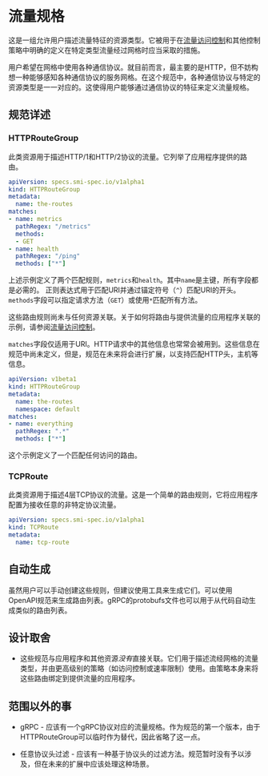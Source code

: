 # 流量规格

这是一组允许用户描述流量特征的资源类型。它被用于在[流量访问控制](traffic-access-control.md)和其他控制策略中明确的定义在特定类型流量经过网格时应当采取的措施。

用户希望在网格中使用各种通信协议。就目前而言，最主要的是HTTP，但不妨构想一种能够感知各种通信协议的服务网格。在这个规范中，各种通信协议与特定的资源类型是一一对应的。这使得用户能够通过通信协议的特征来定义流量规格。

## 规范详述

### HTTPRouteGroup

此类资源用于描述HTTP/1和HTTP/2协议的流量。它列举了应用程序提供的路由。

```yaml
apiVersion: specs.smi-spec.io/v1alpha1
kind: HTTPRouteGroup
metadata:
  name: the-routes
matches:
- name: metrics
  pathRegex: "/metrics"
  methods:
  - GET
- name: health
  pathRegex: "/ping"
  methods: ["*"]
```

上述示例定义了两个匹配规则，`metrics`和`health`。其中`name`是主键，所有字段都是必需的。 正则表达式用于匹配URI并通过锚定符号（`^`）匹配URI的开头。`methods`字段可以指定请求方法（`GET`）或使用`*`匹配所有方法。

这些路由规则尚未与任何资源关联。关于如何将路由与提供流量的应用程序关联的示例，请参阅[流量访问控制](traffic-access-control.md)。

`matches`字段仅适用于URI。HTTP请求中的其他信息也常常会被用到。这些信息在规范中尚未定义，但是，规范在未来将会进行扩展，以支持匹配HTTP头，主机等信息。

```yaml
apiVersion: v1beta1
kind: HTTPRouteGroup
metadata:
  name: the-routes
  namespace: default
matches:
- name: everything
  pathRegex: ".*"
  methods: ["*"]
```

这个示例定义了一个匹配任何访问的路由。

### TCPRoute

此类资源用于描述4层TCP协议的流量。这是一个简单的路由规则，它将应用程序配置为接收任意的非特定协议流量。

```yaml
apiVersion: specs.smi-spec.io/v1alpha1
kind: TCPRoute
metadata:
  name: tcp-route
```

## 自动生成

虽然用户可以手动创建这些规则，但建议使用工具来生成它们。可以使用OpenAPI规范来生成路由列表。gRPC的protobufs文件也可以用于从代码自动生成类似的路由列表。

## 设计取舍

* 这些规范与应用程序和其他资源*没有*直接关联。它们用于描述流经网格的流量类型，并由更高级别的策略（如访问控制或速率限制）使用。由策略本身来将这些路由绑定到提供流量的应用程序。

## 范围以外的事

* gRPC  - 应该有一个gRPC协议对应的流量规格。作为规范的第一个版本，由于HTTPRouteGroup可以临时作为替代，因此省略了这一点。

* 任意协议头过滤 - 应该有一种基于协议头的过滤方法。规范暂时没有予以涉及，但在未来的扩展中应该处理这种场景。
